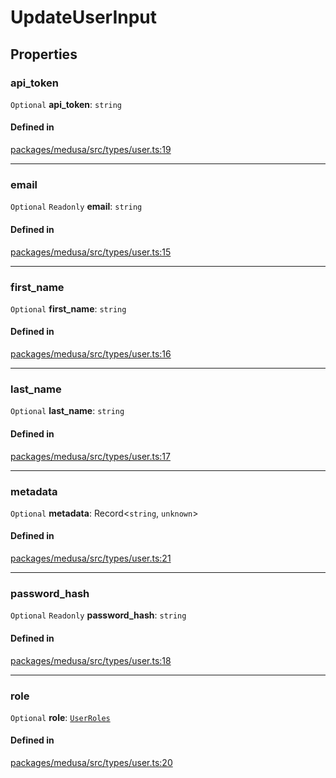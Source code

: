 # UpdateUserInput

## Properties

### api\_token

 `Optional` **api\_token**: `string`

#### Defined in

[packages/medusa/src/types/user.ts:19](https://github.com/medusajs/medusa/blob/3d9f5ae63/packages/medusa/src/types/user.ts#L19)

___

### email

 `Optional` `Readonly` **email**: `string`

#### Defined in

[packages/medusa/src/types/user.ts:15](https://github.com/medusajs/medusa/blob/3d9f5ae63/packages/medusa/src/types/user.ts#L15)

___

### first\_name

 `Optional` **first\_name**: `string`

#### Defined in

[packages/medusa/src/types/user.ts:16](https://github.com/medusajs/medusa/blob/3d9f5ae63/packages/medusa/src/types/user.ts#L16)

___

### last\_name

 `Optional` **last\_name**: `string`

#### Defined in

[packages/medusa/src/types/user.ts:17](https://github.com/medusajs/medusa/blob/3d9f5ae63/packages/medusa/src/types/user.ts#L17)

___

### metadata

 `Optional` **metadata**: Record<`string`, `unknown`\>

#### Defined in

[packages/medusa/src/types/user.ts:21](https://github.com/medusajs/medusa/blob/3d9f5ae63/packages/medusa/src/types/user.ts#L21)

___

### password\_hash

 `Optional` `Readonly` **password\_hash**: `string`

#### Defined in

[packages/medusa/src/types/user.ts:18](https://github.com/medusajs/medusa/blob/3d9f5ae63/packages/medusa/src/types/user.ts#L18)

___

### role

 `Optional` **role**: [`UserRoles`](../enums/UserRoles.md)

#### Defined in

[packages/medusa/src/types/user.ts:20](https://github.com/medusajs/medusa/blob/3d9f5ae63/packages/medusa/src/types/user.ts#L20)
